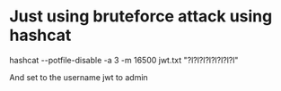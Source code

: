 <h1>Just using bruteforce attack using hashcat</h1>
hashcat --potfile-disable -a 3 -m 16500 jwt.txt "?l?l?l?l?l?l?l?l"
<p>And set to the username jwt to admin</p>
